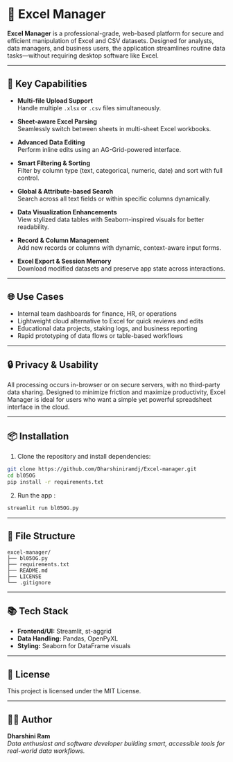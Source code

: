 # 📁 Excel Manager

**Excel Manager** is a professional-grade, web-based platform for secure and efficient manipulation of Excel and CSV datasets. Designed for analysts, data managers, and business users, the application streamlines routine data tasks—without requiring desktop software like Excel.

---

## 💼 Key Capabilities

- **Multi-file Upload Support**  
  Handle multiple `.xlsx` or `.csv` files simultaneously.

- **Sheet-aware Excel Parsing**  
  Seamlessly switch between sheets in multi-sheet Excel workbooks.

- **Advanced Data Editing**  
  Perform inline edits using an AG-Grid-powered interface.

- **Smart Filtering & Sorting**  
  Filter by column type (text, categorical, numeric, date) and sort with full control.

- **Global & Attribute-based Search**  
  Search across all text fields or within specific columns dynamically.

- **Data Visualization Enhancements**  
  View stylized data tables with Seaborn-inspired visuals for better readability.

- **Record & Column Management**  
  Add new records or columns with dynamic, context-aware input forms.

- **Excel Export & Session Memory**  
  Download modified datasets and preserve app state across interactions.

---

## 🌐 Use Cases

- Internal team dashboards for finance, HR, or operations  
- Lightweight cloud alternative to Excel for quick reviews and edits  
- Educational data projects, staking logs, and business reporting  
- Rapid prototyping of data flows or table-based workflows

---

## 🔒 Privacy & Usability

All processing occurs in-browser or on secure servers, with no third-party data sharing. Designed to minimize friction and maximize productivity, Excel Manager is ideal for users who want a simple yet powerful spreadsheet interface in the cloud.

---

## 📦 Installation

1. Clone the repository and install dependencies:

```bash
git clone https://github.com/Dharshiniramdj/Excel-manager.git
cd bl05OG
pip install -r requirements.txt
```

2. Run the app :

```bash
streamlit run bl05OG.py
```

---

## 📁 File Structure

```
excel-manager/
├── bl05OG.py              
├── requirements.txt        
├── README.md              
├── LICENSE               
└── .gitignore           
```

---

## 📚 Tech Stack

- **Frontend/UI:** Streamlit, st-aggrid
- **Data Handling:** Pandas, OpenPyXL
- **Styling:** Seaborn for DataFrame visuals

---

## 📄 License

This project is licensed under the MIT License.

---

## 👩‍💻 Author

**Dharshini Ram**  
_Data enthusiast and software developer building smart, accessible tools for real-world data workflows._
